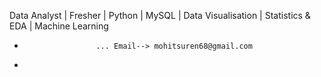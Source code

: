 Data Analyst | Fresher | Python | MySQL | Data Visualisation | Statistics & EDA | Machine Learning
-                     ... Email--> mohitsuren68@gmail.com
-                   

<!---
mohitgehlot17/mohitgehlot17 is a ✨ special ✨ repository because its `README.md` (this file) appears on your GitHub profile.
You can click the Preview link to take a look at your changes.
--->
